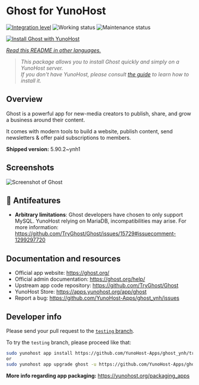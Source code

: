 <!--
N.B.: This README was automatically generated by <https://github.com/YunoHost/apps/tree/master/tools/readme_generator>
It shall NOT be edited by hand.
-->

# Ghost for YunoHost

[![Integration level](https://dash.yunohost.org/integration/ghost.svg)](https://ci-apps.yunohost.org/ci/apps/ghost/) ![Working status](https://ci-apps.yunohost.org/ci/badges/ghost.status.svg) ![Maintenance status](https://ci-apps.yunohost.org/ci/badges/ghost.maintain.svg)

[![Install Ghost with YunoHost](https://install-app.yunohost.org/install-with-yunohost.svg)](https://install-app.yunohost.org/?app=ghost)

*[Read this README in other languages.](./ALL_README.md)*

> *This package allows you to install Ghost quickly and simply on a YunoHost server.*  
> *If you don't have YunoHost, please consult [the guide](https://yunohost.org/install) to learn how to install it.*

## Overview

Ghost is a powerful app for new-media creators to publish, share, and grow a business around their content.

It comes with modern tools to build a website, publish content, send newsletters & offer paid subscriptions to members.


**Shipped version:** 5.90.2~ynh1

## Screenshots

![Screenshot of Ghost](./doc/screenshots/screenshot.png)

## :red_circle: Antifeatures

- **Arbitrary limitations**: Ghost developers have chosen to only support MySQL. YunoHost relying on MariaDB, incompatibilities may arise. For more information: https://github.com/TryGhost/Ghost/issues/15729#issuecomment-1299297720

## Documentation and resources

- Official app website: <https://ghost.org/>
- Official admin documentation: <https://ghost.org/help/>
- Upstream app code repository: <https://github.com/TryGhost/Ghost>
- YunoHost Store: <https://apps.yunohost.org/app/ghost>
- Report a bug: <https://github.com/YunoHost-Apps/ghost_ynh/issues>

## Developer info

Please send your pull request to the [`testing` branch](https://github.com/YunoHost-Apps/ghost_ynh/tree/testing).

To try the `testing` branch, please proceed like that:

```bash
sudo yunohost app install https://github.com/YunoHost-Apps/ghost_ynh/tree/testing --debug
or
sudo yunohost app upgrade ghost -u https://github.com/YunoHost-Apps/ghost_ynh/tree/testing --debug
```

**More info regarding app packaging:** <https://yunohost.org/packaging_apps>
